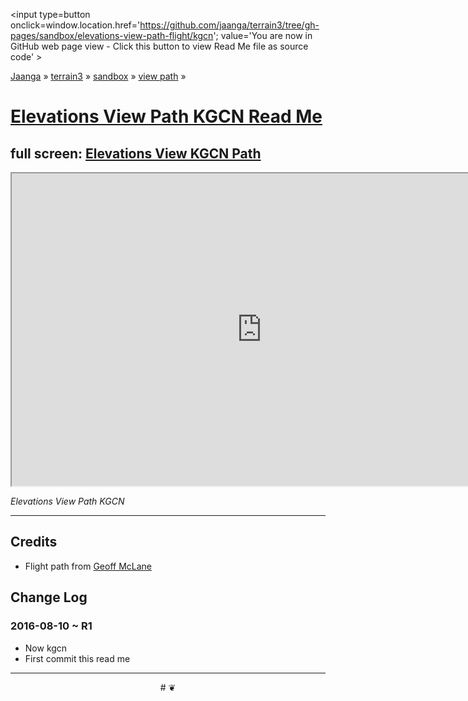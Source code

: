 <span style=display:none; >[You are now in GitHub source code view - click this link to view Read Me file as a web page]
( https://jaanga.github.io/terrain3/#sandbox/elevations-view-path-flight/kgcn/ "View file as a web page." ) </span>
<input type=button onclick=window.location.href='https://github.com/jaanga/terrain3/tree/gh-pages/sandbox/elevations-view-path-flight/kgcn'; value='You are now in GitHub web page view - Click this button to view Read Me file as source code' >

[Jaanga]( http://jaanga.github.io ) &raquo; [terrain3]( https://jaanga.github.io/terrain3/ ) &raquo;
[sandbox]( https://jaanga.github.io/terrain3/#sandbox/ ) &raquo; [view path]( https://jaanga.github.io/terrain3/#sandbox/elevations-view-path-flight/ ) &raquo;


[Elevations View Path KGCN Read Me]( https://jaanga.github.io/terrain3/#sandbox/elevations-view-path-flight/kgcn )
===


## full screen: [Elevations View KGCN Path]( https://jaanga.github.io/terrain3/sandbox/elevations-view-path-flight/kgcn/ )


<img src="" style=display:none; width=800 >

<iframe src="https://jaanga.github.io/terrain3/sandbox/elevations-view-path-flight/kgcn/index.html" width=800px height=500px onload=this.contentWindow.controls.enableZoom=false; ></iframe>

_Elevations View Path KGCN_

***



## Credits

* Flight path from [Geoff McLane]( https://github.com/geoffmcl )


## Change Log

### 2016-08-10 ~ R1

* Now kgcn
* First commit this read me



***

<center title='Jaanga ~ your 3D happy place' >
# <a href=javascript:window.scrollTo(0,0); style=text-decoration:none; > ❦ </a>
</center>
